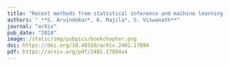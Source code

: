 ```yaml
---
title: "Recent methods from statistical inference and machine learning to improve integrative modeling of macromolecular assemblies"
authors: " **S. Arvindekar*, K. Majila*, S. Viswanath**"
journal: "arXiv"
pub_date: "2024"
image: /static/img/pubpics/bookchapter.png
doi: https://doi.org/10.48550/arXiv.2401.17894
pdf: https://arxiv.org/pdf/2401.17894v4
---
```

